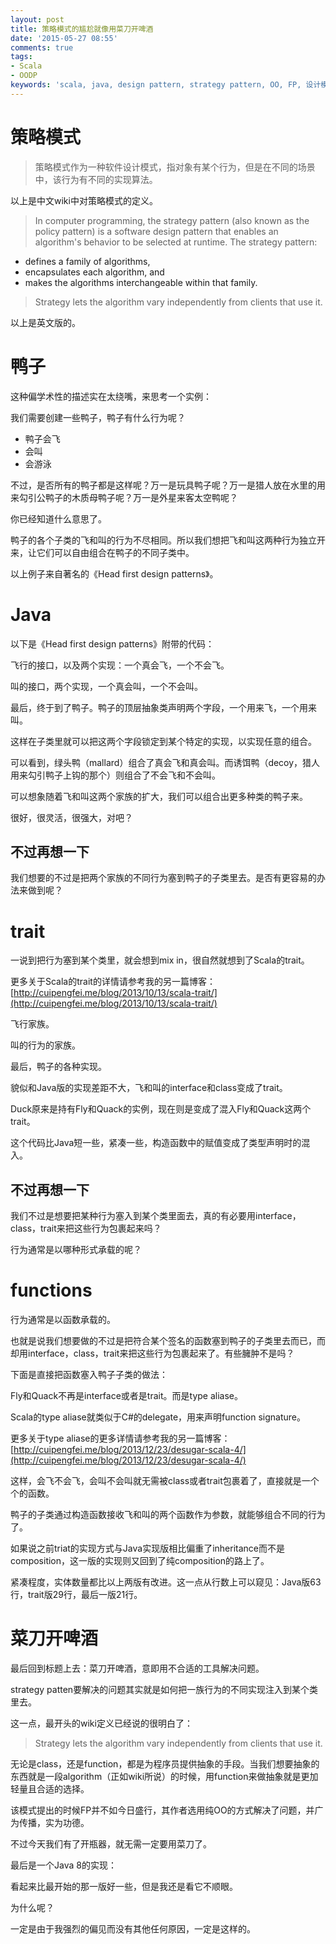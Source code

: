```yaml
---
layout: post
title: 策略模式的尴尬就像用菜刀开啤酒
date: '2015-05-27 08:55'
comments: true
tags:
- Scala
- OODP
keywords: 'scala, java, design pattern, strategy pattern, OO, FP, 设计模式'
---
```


# 策略模式
> 策略模式作为一种软件设计模式，指对象有某个行为，但是在不同的场景中，该行为有不同的实现算法。

以上是中文wiki中对策略模式的定义。

> In computer programming, the strategy pattern (also known as the policy pattern) is a software design pattern that enables an algorithm's behavior to be selected at runtime. The strategy pattern:
  - defines a family of algorithms,
  - encapsulates each algorithm, and
  - makes the algorithms interchangeable within that family.

> Strategy lets the algorithm vary independently from clients that use it.

以上是英文版的。

# 鸭子
这种偏学术性的描述实在太绕嘴，来思考一个实例：

我们需要创建一些鸭子，鸭子有什么行为呢？

- 鸭子会飞
- 会叫
- 会游泳

不过，是否所有的鸭子都是这样呢？万一是玩具鸭子呢？万一是猎人放在水里的用来勾引公鸭子的木质母鸭子呢？万一是外星来客太空鸭呢？

你已经知道什么意思了。

鸭子的各个子类的飞和叫的行为不尽相同。所以我们想把飞和叫这两种行为独立开来，让它们可以自由组合在鸭子的不同子类中。

以上例子来自著名的《Head first design patterns》。

# Java
以下是《Head first design patterns》附带的代码：

<script src="http://gist-it.appspot.com/https://github.com/cuipengfei/BlogCode/blob/master/OODPFP/src/main/java/strategy/fly/FlyBehavior.java?slice=1:&footer=minimal">
</script>

<script src="http://gist-it.appspot.com/https://github.com/cuipengfei/BlogCode/blob/master/OODPFP/src/main/java/strategy/fly/FlyWithWings.java?slice=1:&footer=minimal">
</script>

<script src="http://gist-it.appspot.com/https://github.com/cuipengfei/BlogCode/blob/master/OODPFP/src/main/java/strategy/fly/FlyNoWay.java?slice=1:&footer=minimal">
</script>

飞行的接口，以及两个实现：一个真会飞，一个不会飞。

<script src="http://gist-it.appspot.com/https://github.com/cuipengfei/BlogCode/blob/master/OODPFP/src/main/java/strategy/quack/QuackBehavior.java?slice=1:&footer=minimal">
</script>
<script src="http://gist-it.appspot.com/https://github.com/cuipengfei/BlogCode/blob/master/OODPFP/src/main/java/strategy/quack/Quack.java?slice=1:&footer=minimal">
</script>
<script src="http://gist-it.appspot.com/https://github.com/cuipengfei/BlogCode/blob/master/OODPFP/src/main/java/strategy/quack/MuteQuack.java?slice=1:&footer=minimal">
</script>

叫的接口，两个实现，一个真会叫，一个不会叫。

<script src="http://gist-it.appspot.com/https://github.com/cuipengfei/BlogCode/blob/master/OODPFP/src/main/java/strategy/ducks/Duck.java?slice=4:&footer=minimal">
</script>
<script src="http://gist-it.appspot.com/https://github.com/cuipengfei/BlogCode/blob/master/OODPFP/src/main/java/strategy/ducks/MallardDuck.java?slice=4:&footer=minimal">
</script>
<script src="http://gist-it.appspot.com/https://github.com/cuipengfei/BlogCode/blob/master/OODPFP/src/main/java/strategy/ducks/DecoyDuck.java?slice=4:&footer=minimal">
</script>

最后，终于到了鸭子。鸭子的顶层抽象类声明两个字段，一个用来飞，一个用来叫。

这样在子类里就可以把这两个字段锁定到某个特定的实现，以实现任意的组合。

可以看到，绿头鸭（mallard）组合了真会飞和真会叫。而诱饵鸭（decoy，猎人用来勾引鸭子上钩的那个）则组合了不会飞和不会叫。

可以想象随着飞和叫这两个家族的扩大，我们可以组合出更多种类的鸭子来。

很好，很灵活，很强大，对吧？

## 不过再想一下
我们想要的不过是把两个家族的不同行为塞到鸭子的子类里去。是否有更容易的办法来做到呢？

# trait
一说到把行为塞到某个类里，就会想到mix in，很自然就想到了Scala的trait。

更多关于Scala的trait的详情请参考我的另一篇博客： [http://cuipengfei.me/blog/2013/10/13/scala-trait/](http://cuipengfei.me/blog/2013/10/13/scala-trait/)

<script src="http://gist-it.appspot.com/https://github.com/cuipengfei/BlogCode/blob/master/OODPFP/src/main/scala/strategytrait/Fly.scala?slice=1:&footer=minimal">
</script>

飞行家族。
<script src="http://gist-it.appspot.com/https://github.com/cuipengfei/BlogCode/blob/master/OODPFP/src/main/scala/strategytrait/Quack.scala?slice=1:&footer=minimal">
</script>

叫的行为的家族。
<script src="http://gist-it.appspot.com/https://github.com/cuipengfei/BlogCode/blob/master/OODPFP/src/main/scala/strategytrait/Duck.scala?slice=1:&footer=minimal">
</script>

最后，鸭子的各种实现。

貌似和Java版的实现差距不大，飞和叫的interface和class变成了trait。

Duck原来是持有Fly和Quack的实例，现在则是变成了混入Fly和Quack这两个trait。

这个代码比Java短一些，紧凑一些，构造函数中的赋值变成了类型声明时的混入。

## 不过再想一下
我们不过是想要把某种行为塞入到某个类里面去，真的有必要用interface，class，trait来把这些行为包裹起来吗？

行为通常是以哪种形式承载的呢？

# functions
行为通常是以函数承载的。

也就是说我们想要做的不过是把符合某个签名的函数塞到鸭子的子类里去而已，而却用interface，class，trait来把这些行为包裹起来了。有些臃肿不是吗？

下面是直接把函数塞入鸭子子类的做法：
<script src="http://gist-it.appspot.com/https://github.com/cuipengfei/BlogCode/blob/master/OODPFP/src/main/scala/strategyfp/Duck.scala?slice=3:&footer=minimal">
</script>

Fly和Quack不再是interface或者是trait。而是type aliase。

Scala的type aliase就类似于C#的delegate，用来声明function signature。

更多关于type aliase的更多详情请参考我的另一篇博客： [http://cuipengfei.me/blog/2013/12/23/desugar-scala-4/](http://cuipengfei.me/blog/2013/12/23/desugar-scala-4/)

这样，会飞不会飞，会叫不会叫就无需被class或者trait包裹着了，直接就是一个个的函数。

鸭子的子类通过构造函数接收飞和叫的两个函数作为参数，就能够组合不同的行为了。

如果说之前triat的实现方式与Java实现版相比偏重了inheritance而不是composition，这一版的实现则又回到了纯composition的路上了。

紧凑程度，实体数量都比以上两版有改进。这一点从行数上可以窥见：Java版63行，trait版29行，最后一版21行。

# 菜刀开啤酒

最后回到标题上去：菜刀开啤酒，意即用不合适的工具解决问题。

strategy patten要解决的问题其实就是如何把一族行为的不同实现注入到某个类里去。

这一点，最开头的wiki定义已经说的很明白了：
> Strategy lets the algorithm vary independently from clients that use it.

无论是class，还是function，都是为程序员提供抽象的手段。当我们想要抽象的东西就是一段algorithm（正如wiki所说）的时候，用function来做抽象就是更加轻量且合适的选择。

该模式提出的时候FP并不如今日盛行，其作者选用纯OO的方式解决了问题，并广为传播，实为功德。

不过今天我们有了开瓶器，就无需一定要用菜刀了。

最后是一个Java 8的实现：
<script src="http://gist-it.appspot.com/https://github.com/cuipengfei/BlogCode/tree/master/OODPFP/src/main/java/strategyj8/Fly.java?slice=1:&footer=minimal">
</script>

<script src="http://gist-it.appspot.com/https://github.com/cuipengfei/BlogCode/tree/master/OODPFP/src/main/java/strategyj8/Quack.java?slice=1:&footer=minimal">
</script>

<script src="http://gist-it.appspot.com/https://github.com/cuipengfei/BlogCode/tree/master/OODPFP/src/main/java/strategyj8/BehaviorsRepo.java?slice=1:&footer=minimal">
</script>

<script src="http://gist-it.appspot.com/https://github.com/cuipengfei/BlogCode/tree/master/OODPFP/src/main/java/strategyj8/Duck.java?slice=1:&footer=minimal">
</script>

<script src="http://gist-it.appspot.com/https://github.com/cuipengfei/BlogCode/tree/master/OODPFP/src/main/java/strategyj8/MallardDuck.java?slice=4:&footer=minimal">
</script>

<script src="http://gist-it.appspot.com/https://github.com/cuipengfei/BlogCode/tree/master/OODPFP/src/main/java/strategyj8/DecoyDuck.java?slice=4:&footer=minimal">
</script>

看起来比最开始的那一版好一些，但是我还是看它不顺眼。

为什么呢？

一定是由于我强烈的偏见而没有其他任何原因，一定是这样的。

